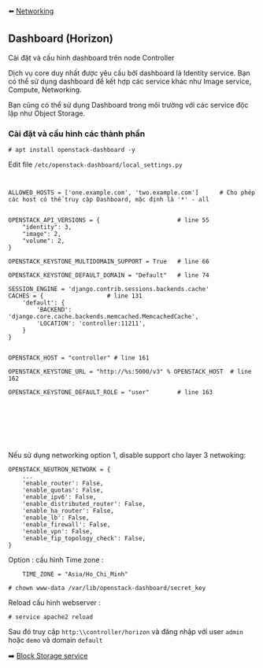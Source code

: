 :arrow_left: [Networking](https://github.com/locvx1234/Openstack/blob/master/Install_guide/Networking.md)

## Dashboard (Horizon)

Cài đặt và cấu hình dashboard trên node Controller 

Dịch vụ core duy nhất  được yêu cầu bởi dashboard là Identity service. Bạn có thể sử dụng dashboard để kết hợp các service khác như Image service, Compute, Networking. 

Bạn cũng có thể sử dụng Dashboard trong môi trường với các service độc lập như Object Storage.

### Cài đặt và cấu hình các thành phần 

```
# apt install openstack-dashboard -y
```

Edit file `/etc/openstack-dashboard/local_settings.py`

```


ALLOWED_HOSTS = ['one.example.com', 'two.example.com']  	# Cho phép các host có thể truy cập Dashboard, mặc định là '*' - all 


OPENSTACK_API_VERSIONS = {						# line 55
	"identity": 3,
	"image": 2,
	"volume": 2,
}

OPENSTACK_KEYSTONE_MULTIDOMAIN_SUPPORT = True 	# line 66 

OPENSTACK_KEYSTONE_DEFAULT_DOMAIN = "Default"   # line 74

SESSION_ENGINE = 'django.contrib.sessions.backends.cache'
CACHES = {					# line 131
	'default': {
		'BACKEND': 'django.core.cache.backends.memcached.MemcachedCache',
		'LOCATION': 'controller:11211',
	}
}


OPENSTACK_HOST = "controller" # line 161

OPENSTACK_KEYSTONE_URL = "http://%s:5000/v3" % OPENSTACK_HOST  # line 162

OPENSTACK_KEYSTONE_DEFAULT_ROLE = "user"	    # line 163








```

Nếu sử dụng networking option 1, disable support cho layer 3 netwoking:

```
OPENSTACK_NEUTRON_NETWORK = {
	...
	'enable_router': False,
	'enable_quotas': False,
	'enable_ipv6': False,
	'enable_distributed_router': False,
	'enable_ha_router': False,
	'enable_lb': False,
	'enable_firewall': False,
	'enable_vpn': False,
	'enable_fip_topology_check': False,
}
```

Option : cấu hình Time zone : 

```
	TIME_ZONE = "Asia/Ho_Chi_Minh"
```

```
# chown www-data /var/lib/openstack-dashboard/secret_key
```

Reload cấu hình webserver :

```
# service apache2 reload
```

Sau đó truy cập `http:\\controller/horizon` và đăng nhập với user `admin` hoặc `demo` và domain `default` 


:arrow_right: [Block Storage service](https://github.com/locvx1234/Openstack/blob/master/Install_guide/BlockStorage.md)